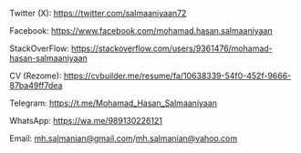 Twitter (X):
https://twitter.com/salmaaniyaan72

Facebook:
https://www.facebook.com/mohamad.hasan.salmaaniyaan

StackOverFlow:
https://stackoverflow.com/users/9361476/mohamad-hasan-salmaaniyaan

CV (Rezome):
https://cvbuilder.me/resume/fa/10638339-54f0-452f-9666-87ba49ff7dea


Telegram:
https://t.me/Mohamad_Hasan_Salmaaniyaan

WhatsApp:
https://wa.me/989130226121

Email:
mh.salmanian@gmail.com/mh.salmanian@yahoo.com
